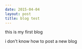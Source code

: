 ```yaml
---
date: 2015-04-04
layout: post
title: blog test
---
```


this is my first blog

i don't know how to post a new blog
